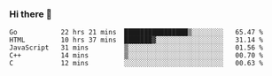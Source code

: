 ### Hi there 👋

<!--
**KLXLjun/KLXLjun** is a ✨ _special_ ✨ repository because its `README.md` (this file) appears on your GitHub profile.

Here are some ideas to get you started:

- 🔭 I’m currently working on ...
- 🌱 I’m currently learning ...
- 👯 I’m looking to collaborate on ...
- 🤔 I’m looking for help with ...
- 💬 Ask me about ...
- 📫 How to reach me: ...
- 😄 Pronouns: ...
- ⚡ Fun fact: ...
-->

<!--START_SECTION:waka-->
```text
Go           22 hrs 21 mins  ████████████████▒░░░░░░░░   65.47 % 
HTML         10 hrs 37 mins  ███████▓░░░░░░░░░░░░░░░░░   31.14 % 
JavaScript   31 mins         ▒░░░░░░░░░░░░░░░░░░░░░░░░   01.56 % 
C++          14 mins         ▒░░░░░░░░░░░░░░░░░░░░░░░░   00.70 % 
C            12 mins         ░░░░░░░░░░░░░░░░░░░░░░░░░   00.63 % 
```
<!--END_SECTION:waka-->

